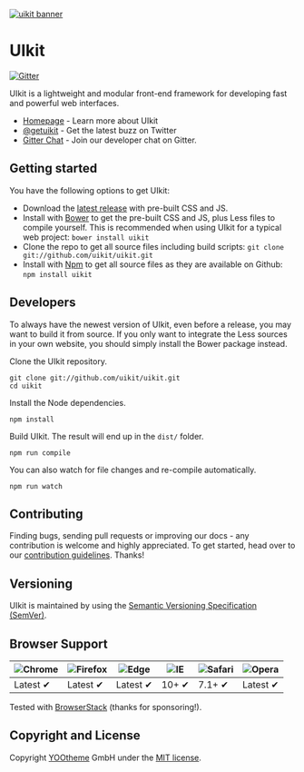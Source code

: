 [![uikit banner](https://cloud.githubusercontent.com/assets/321047/21769911/474d7d9e-d681-11e6-9fe0-d95f8ccfd3a9.jpg)](http://getuikit.com/)

# UIkit

[![Gitter](https://badges.gitter.im/Join%20Chat.svg)](https://gitter.im/uikit/uikit)

UIkit is a lightweight and modular front-end framework for developing fast and powerful web interfaces.

* [Homepage](http://getuikit.com) - Learn more about UIkit
* [@getuikit](https://twitter.com/getuikit) - Get the latest buzz on Twitter
* [Gitter Chat](https://gitter.im/uikit/uikit) - Join our developer chat on Gitter.

## Getting started

You have the following options to get UIkit:

- Download the [latest release](https://github.com/uikit/uikit/releases/latest) with pre-built CSS and JS.
- Install with [Bower](https://bower.io) to get the pre-built CSS and JS, plus Less files to compile yourself. This is recommended when using UIkit for a typical web project: ```bower install uikit```
- Clone the repo to get all source files including build scripts: `git clone git://github.com/uikit/uikit.git`
- Install with [Npm](https://npmjs.com) to get all source files as they are available on Github: ```npm install uikit```

## Developers

To always have the newest version of UIkit, even before a release, you may want to build it from source. If you only want to integrate the Less sources in your own website, you should simply install the Bower package instead.

Clone the UIkit repository.

```
git clone git://github.com/uikit/uikit.git
cd uikit
```

Install the Node dependencies.

```
npm install
```

Build UIkit. The result will end up in the `dist/` folder.

```
npm run compile
```

You can also watch for file changes and re-compile automatically.

```
npm run watch
```

## Contributing

Finding bugs, sending pull requests or improving our docs - any contribution is welcome and highly appreciated. To get started, head over to our [contribution guidelines](CONTRIBUTING.md). Thanks!

## Versioning

UIkit is maintained by using the [Semantic Versioning Specification (SemVer)](http://semver.org).

## Browser Support

![Chrome](https://raw.github.com/alrra/browser-logos/master/src/chrome/chrome_48x48.png) | ![Firefox](https://raw.github.com/alrra/browser-logos/master/src/firefox/firefox_48x48.png) | ![Edge](https://raw.github.com/alrra/browser-logos/master/src/edge/edge_48x48.png) | ![IE](https://raw.github.com/alrra/browser-logos/master/src/archive/internet-explorer_9-11/internet-explorer_9-11_48x48.png) | ![Safari](https://raw.github.com/alrra/browser-logos/master/src/safari/safari_48x48.png) | ![Opera](https://raw.github.com/alrra/browser-logos/master/src/opera/opera_48x48.png)
--- | --- | --- | --- | --- | --- |
Latest ✔ | Latest ✔ | Latest ✔ | 10+ ✔ | 7.1+ ✔ | Latest ✔ |

Tested with [BrowserStack](https://www.browserstack.com) (thanks for sponsoring!).

## Copyright and License

Copyright [YOOtheme](http://www.yootheme.com) GmbH under the [MIT license](LICENSE.md).
